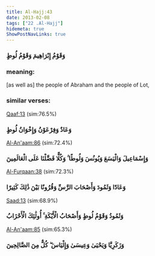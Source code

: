 ```yaml
---
title: Al-Hajj:43
date: 2013-02-08
tags: ["22 .Al-Hajj"]
hidemeta: true 
ShowPostNavLinks: true 
---
```

### وَقَوْمُ إِبْرَاهِيمَ وَقَوْمُ لُوطٍ
### meaning: 
[as well as] the people of Abraham and the people of Lot,
### similar verses: 

[Qaaf:13](/50/13) (sim:76.5%)

### وَعَادٌ وَفِرْعَوْنُ وَإِخْوَانُ لُوطٍ

[Al-An'aam:86](/6/86) (sim:72.4%)

### وَإِسْمَاعِيلَ وَالْيَسَعَ وَيُونُسَ وَلُوطًا ۚ وَكُلًّا فَضَّلْنَا عَلَى الْعَالَمِينَ

[Al-Furqaan:38](/25/38) (sim:72.3%)

### وَعَادًا وَثَمُودَ وَأَصْحَابَ الرَّسِّ وَقُرُونًا بَيْنَ ذَٰلِكَ كَثِيرًا

[Saad:13](/38/13) (sim:68.9%)

### وَثَمُودُ وَقَوْمُ لُوطٍ وَأَصْحَابُ الْأَيْكَةِ ۚ أُولَٰئِكَ الْأَحْزَابُ

[Al-An'aam:85](/6/85) (sim:65.3%)

### وَزَكَرِيَّا وَيَحْيَىٰ وَعِيسَىٰ وَإِلْيَاسَ ۖ كُلٌّ مِنَ الصَّالِحِينَ
